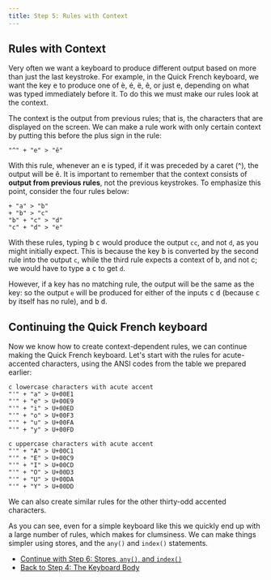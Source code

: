 ```yaml
---
title: Step 5: Rules with Context
---
```


## Rules with Context

Very often we want a keyboard to produce different output based on more
than just the last keystroke. For example, in the Quick French keyboard,
we want the key <kbd>e</kbd> to produce one of è, é,
ë, ê, or just e, depending on what was typed immediately before
it. To do this we must make our rules look at the context.

The context is the output from previous rules; that is, the characters
that are displayed on the screen. We can make a rule work with only
certain context by putting this before the plus sign in the rule:

```keyman
"^" + "e" > "ê"
```

With this rule, whenever an <kbd>e</kbd> is typed, if it
was preceded by a caret (^), the output will be ê. It is important
to remember that the context consists of **output
from previous rules**, not the previous keystrokes. To emphasize
this point, consider the four rules below:

```keyman
+ "a" > "b"
+ "b" > "c"
"b" + "c" > "d"
"c" + "d" > "e"
```

With these rules, typing <kbd>b</kbd> <kbd>c</kbd> would produce the
output `cc`, and not `d`, as you might initially expect. This is because
the key <kbd>b</kbd> is converted by the second rule into
the output `c`, while the third rule expects a context of b, and not
c; we would have to type <kbd>a</kbd> <kbd>c</kbd> to get `d`.

However, if a key has no matching rule, the output will be the same as
the key: so the output `e` will be produced for either of the inputs <kbd>c</kbd> <kbd>d</kbd> (because <kbd>c</kbd> by itself has no rule), and <kbd>b</kbd> <kbd>d</kbd>.

## Continuing the Quick French keyboard

Now we know how to create context-dependent rules, we can continue
making the Quick French keyboard. Let's start with the rules for
acute-accented characters, using the ANSI codes from the table we
prepared earlier:

```keyman
c lowercase characters with acute accent
"'" + "a" > U+00E1
"'" + "e" > U+00E9
"'" + "i" > U+00ED
"'" + "o" > U+00F3
"'" + "u" > U+00FA
"'" + "y" > U+00FD

c uppercase characters with acute accent
"'" + "A" > U+00C1
"'" + "E" > U+00C9
"'" + "I" > U+00CD
"'" + "O" > U+00D3
"'" + "U" > U+00DA
"'" + "Y" > U+00DD
```

We can also create similar rules for the other thirty-odd accented
characters.

As you can see, even for a simple keyboard like this we quickly end up
with a large number of rules, which makes for clumsiness. We can make
things simpler using stores, and the `any()` and `index()` statements.

-   [Continue with Step 6: Stores, `any()`, and `index()`](step-6)
-   [Back to Step 4: The Keyboard Body](step-4)